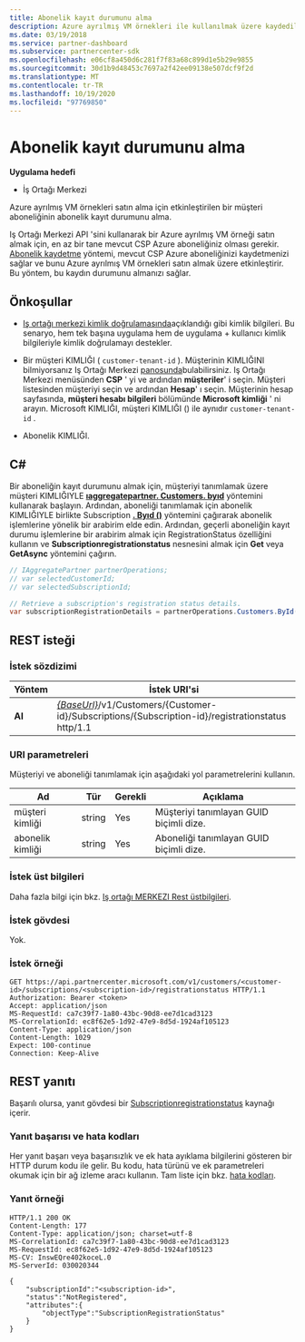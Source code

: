 ```yaml
---
title: Abonelik kayıt durumunu alma
description: Azure ayrılmış VM örnekleri ile kullanılmak üzere kaydedilmiş bir aboneliğin durumunu alın.
ms.date: 03/19/2018
ms.service: partner-dashboard
ms.subservice: partnercenter-sdk
ms.openlocfilehash: e06cf8a450d6c281f7f83a68c899d1e5b29e9855
ms.sourcegitcommit: 30d1b9d48453c7697a2f42ee09138e507dcf9f2d
ms.translationtype: MT
ms.contentlocale: tr-TR
ms.lasthandoff: 10/19/2020
ms.locfileid: "97769850"
---
```

# <a name="get-subscription-registration-status"></a>Abonelik kayıt durumunu alma

**Uygulama hedefi**

- İş Ortağı Merkezi

Azure ayrılmış VM örnekleri satın alma için etkinleştirilen bir müşteri aboneliğinin abonelik kayıt durumunu alma.

Iş Ortağı Merkezi API 'sini kullanarak bir Azure ayrılmış VM örneği satın almak için, en az bir tane mevcut CSP Azure aboneliğiniz olması gerekir. [Abonelik kaydetme](register-a-subscription.md) yöntemi, mevcut CSP Azure aboneliğinizi kaydetmenizi sağlar ve bunu Azure ayrılmış VM örnekleri satın almak üzere etkinleştirir. Bu yöntem, bu kaydın durumunu almanızı sağlar.

## <a name="prerequisites"></a>Önkoşullar

- [Iş ortağı merkezi kimlik doğrulamasında](partner-center-authentication.md)açıklandığı gibi kimlik bilgileri. Bu senaryo, hem tek başına uygulama hem de uygulama + kullanıcı kimlik bilgileriyle kimlik doğrulamayı destekler.

- Bir müşteri KIMLIĞI ( `customer-tenant-id` ). Müşterinin KIMLIĞINI bilmiyorsanız Iş Ortağı Merkezi [panosunda](https://partner.microsoft.com/dashboard)bulabilirsiniz. Iş Ortağı Merkezi menüsünden **CSP** ' yi ve ardından **müşteriler**' i seçin. Müşteri listesinden müşteriyi seçin ve ardından **Hesap**' ı seçin. Müşterinin hesap sayfasında, **müşteri hesabı bilgileri** bölümünde **Microsoft kimliği** ' ni arayın. Microsoft KIMLIĞI, müşteri KIMLIĞI () ile aynıdır `customer-tenant-id` .

- Abonelik KIMLIĞI.

## <a name="c"></a>C\#

Bir aboneliğin kayıt durumunu almak için, müşteriyi tanımlamak üzere müşteri KIMLIĞIYLE [**ıaggregatepartner. Customers. byıd**](/dotnet/api/microsoft.store.partnercenter.customers.icustomercollection.byid) yöntemini kullanarak başlayın. Ardından, aboneliği tanımlamak için abonelik KIMLIĞIYLE birlikte Subscription [**. Byıd ()**](/dotnet/api/microsoft.store.partnercenter.subscriptions.isubscriptioncollection.byid) yöntemini çağırarak abonelik işlemlerine yönelik bir arabirim elde edin. Ardından, geçerli aboneliğin kayıt durumu işlemlerine bir arabirim almak için RegistrationStatus özelliğini kullanın ve **Subscriptionregistrationstatus** nesnesini almak için **Get** veya **GetAsync** yöntemini çağırın.

``` csharp
// IAggregatePartner partnerOperations;
// var selectedCustomerId;
// var selectedSubscriptionId;

// Retrieve a subscription's registration status details.
var subscriptionRegistrationDetails = partnerOperations.Customers.ById(selectedCustomerId).Subscriptions.ById(selectedSubscriptionId).RegistrationStatus.Get();
```

## <a name="rest-request"></a>REST isteği

### <a name="request-syntax"></a>İstek sözdizimi

| Yöntem    | İstek URI'si                                                                                                                        |
|-----------|------------------------------------------------------------------------------------------------------------------------------------|
| **Al**  | [*{BaseUrl}*](partner-center-rest-urls.md)/v1/Customers/{Customer-id}/Subscriptions/{Subscription-id}/registrationstatus http/1.1 |

### <a name="uri-parameters"></a>URI parametreleri

Müşteriyi ve aboneliği tanımlamak için aşağıdaki yol parametrelerini kullanın.

| Ad                    | Tür       | Gerekli | Açıklama                                                   |
|-------------------------|------------|----------|---------------------------------------------------------------|
| müşteri kimliği             | string     | Yes      | Müşteriyi tanımlayan GUID biçimli dize.         |
| abonelik kimliği         | string     | Yes      | Aboneliği tanımlayan GUID biçimli dize.     |

### <a name="request-headers"></a>İstek üst bilgileri

Daha fazla bilgi için bkz. [Iş ortağı MERKEZI Rest üstbilgileri](headers.md).

### <a name="request-body"></a>İstek gövdesi

Yok.

### <a name="request-example"></a>İstek örneği

```http
GET https://api.partnercenter.microsoft.com/v1/customers/<customer-id>/subscriptions/<subscription-id>/registrationstatus HTTP/1.1
Authorization: Bearer <token>
Accept: application/json
MS-RequestId: ca7c39f7-1a80-43bc-90d8-ee7d1cad3123
MS-CorrelationId: ec8f62e5-1d92-47e9-8d5d-1924af105123
Content-Type: application/json
Content-Length: 1029
Expect: 100-continue
Connection: Keep-Alive
```

## <a name="rest-response"></a>REST yanıtı

Başarılı olursa, yanıt gövdesi bir [Subscriptionregistrationstatus](subscription-resources.md#subscriptionregistrationstatus) kaynağı içerir.

### <a name="response-success-and-error-codes"></a>Yanıt başarısı ve hata kodları

Her yanıt başarı veya başarısızlık ve ek hata ayıklama bilgilerini gösteren bir HTTP durum kodu ile gelir. Bu kodu, hata türünü ve ek parametreleri okumak için bir ağ izleme aracı kullanın. Tam liste için bkz. [hata kodları](error-codes.md).

### <a name="response-example"></a>Yanıt örneği

```http
HTTP/1.1 200 OK
Content-Length: 177
Content-Type: application/json; charset=utf-8
MS-CorrelationId: ca7c39f7-1a80-43bc-90d8-ee7d1cad3123
MS-RequestId: ec8f62e5-1d92-47e9-8d5d-1924af105123
MS-CV: InswEQre402koceL.0
MS-ServerId: 030020344

{
    "subscriptionId":"<subscription-id>",
    "status":"NotRegistered",
    "attributes":{
        "objectType":"SubscriptionRegistrationStatus"
    }
}
```
